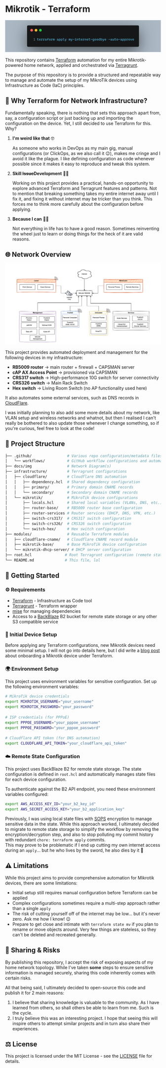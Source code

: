 # Mikrotik - Terraform

![Thumbnail](./docs/img/thumbnail.png)

This repository contains [Terraform](https://developer.hashicorp.com/terraform) automation for my entire Mikrotik-powered home network, applied and orchestrated via [Terragrunt](https://terragrunt.gruntwork.io/).

The purpose of this repository is to provide a structured and repeatable way to manage and automate the setup of my MikroTik devices using Infrastructure as Code (IaC) principles.

## 🤔 Why Terraform for Network Infrastructure?

Fundamentally speaking, there is nothing that sets this approach apart from, say, a configuration script or just backing up and importing the configuration on the device. Yet, I still decided to use Terraform for this. Why?

1. **I'm weird like that** 🤓
   
   As someone who works in DevOps as my main gig, manual configurations (or ClickOps, as we also call it 😉), makes me cringe and I avoid it like the plague. I like defining configuration as code whenever possible since it makes it easy to reproduce and tweak this system.

2. **Skill ~~Issue~~Development** 💪🏻

   Working on this project provides a practical, hands-on opportunity to explore advanced Terraform and Terragrunt features and patterns. Not to mention that breaking something takes my entire internet away until I fix it, and fixing it without internet may be tricker than you think. This forces me to think more carefully about the configuration before applying.

3. **Because I can** 🤷🏼

   Not everything in life has to have a good reason. Sometimes reinventing the wheel just to learn or doing things for the heck of it are valid reasons.

## 🌐 Network Overview

![Network Diagram](./docs/img/network-diagram.drawio.png)

This project provides automated deployment and management for the following devices in my infrastructure:

- **RB5009 router** -> main router + firewall + CAPSMAN server
- **cAP AX Access Point** -> provisioned via CAPSMAN
- **CRS317 switch** -> High-performance 10G switch for server connectivity
- **CRS326 switch** -> Main Rack Switch
- **Hex switch** -> Living Room Switch (no AP functionality used here)

It also automates some external services, such as DNS records in [CloudFlare](https://www.cloudflare.com/).

I was initially planning to also add some more details about my network, like VLAN setup and wireless networks and whatnot, but then I realised I can't really be bothered to also update those whenever I change something, so if you're curious, feel free to look at the code!

## 📁 Project Structure

```bash
├── .github/                # Various repo configuration/metadata files
│   └── workflows/          # GitHub workflow configurations and automation
├── docs/img                # Network Diagram(s)
├── infrastructure/         # Terragrunt configurations
│   ├── cloudflare/         # Cloudflare DNS automation
│   │   ├── dependency.hcl  # Shared dependency configuration
│   │   ├── primary/        # Primary domain CNAME records
│   │   └── secondary/      # Secondary domain CNAME records
│   └── mikrotik/           # MikroTik device configurations
│       ├── locals.hcl      # Shared local variables (VLANs, DNS, etc.)
│       ├── router-base/    # RB5009 router base configuration
│       ├── router-services # Router services (DHCP, DNS, VPN, etc.)
│       ├── switch-crs317/  # CRS317 switch configuration
│       ├── switch-crs326/  # CRS326 switch configuration
│       └── switch-hex/     # Hex switch configuration
├── modules/                # Reusable Terraform modules
│   ├── cloudflare-cname/   # Cloudflare CNAME record module
│   ├── mikrotik-base/      # Base MikroTik device configuration
│   └── mikrotik-dhcp-server/ # DHCP server configuration
├── root.hcl               # Root Terragrunt configuration (remote state)
└── README.md              # This file, lol
```

## 🚀 Getting Started

### ⚙️ Requirements

- [Terraform](https://www.terraform.io/) - Infrastructure as Code tool
- [Terragrunt](https://terragrunt.gruntwork.io/) - Terraform wrapper
- [mise](https://mise.jdx.dev/) for managing dependencies
- Access to a [BackBlaze](https://www.backblaze.com/) B2 bucket for remote state storage or any other S3 compatible service

### 🔧 Initial Device Setup

Before applying any Terraform configurations, new Mikrotik devices need some minimal setup. I will not go into details here, but I did write a [blog post](https://mirceanton.com/posts/mikrotik-terraform-getting-started/) about onboarding a Mikrotik device under Terraform.

### 🌍 Environment Setup

This project uses environment variables for sensitive configuration. Set up the following environment variables:

```bash
# MikroTik device credentials
export MIKROTIK_USERNAME="your_username"
export MIKROTIK_PASSWORD="your_password"

# ISP credentials (for PPPoE)
export PPPOE_USERNAME="your_pppoe_username"
export PPPOE_PASSWORD="your_pppoe_password"

# Cloudflare API token (for DNS automation)
export CLOUDFLARE_API_TOKEN="your_cloudflare_api_token"
```

### ☁️ Remote State Configuration

This project uses BackBlaze B2 for remote state storage. The state configuration is defined in `root.hcl` and automatically manages state files for each device configuration.

To authenticate against the B2 API endpoint, you need these environment variables configured:

```bash
export AWS_ACCESS_KEY_ID="your_b2_key_id"
export AWS_SECRET_ACCESS_KEY="your_b2_application_key"
```

Previously, I was using local state files with [SOPS](https://github.com/getsops/sops) encryption to manage sensitive data in the state. While this approach worked, I ultimately decided to migrate to remote state storage to simplify the workflow by removing the encryption/decryption step, and also to stop polluting my commit history with redundant `chore: terraform apply` commits.  
This may prove to be problematic if I end up cutting my own internet access during an `apply`... but he who lives by the sword, he also dies by it 🗿

## ⚠️ Limitations

While this project aims to provide comprehensive automation for Mikrotik devices, there are some limitations:

- Initial setup still requires manual configuration before Terraform can be applied
- Complex configurations sometimes require a multi-step approach rather than a single `apply`
- The risk of cutting yourself off of the internet may be low... but it's never zero. Ask me how I know! 😉
- Prepare to get close and intimate with `terraform state mv` if you plan to rename or move objects around. Very few things are stateless, so they can't be deleted and recreated generally.

## 🤝 Sharing & Risks

By publishing this repository, I accept the risk of exposing aspects of my home network topology. While I've taken **some** steps to ensure sensitive information is managed securely, sharing this code inherently comes with certain risks.

All that being said, I ultimately decided to open-source this code and publish it for 2 main reasons:

1. I believe that sharing knowledge is valuable to the community. As I have learned from others, so shall others be able to learn from me. Such is the cycle.
2. I truly believe this was an interesting project. I hope that seeing this will inspire others to attempt similar projects and in turn also share their experiences.

## ⚖️ License

This project is licensed under the MIT License - see the [LICENSE](LICENSE) file for details.
